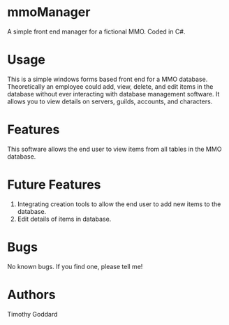 # mmoManager
A simple front end manager for a fictional MMO. Coded in C#.

# Usage
This is a simple windows forms based front end for a MMO database. Theoretically an employee could add, view, delete, and edit items in the database without ever interacting with database management software. It allows you to view details on servers, guilds, accounts, and characters.

# Features
This software allows the end user to view items from all tables in the MMO database.

# Future Features
1. Integrating creation tools to allow the end user to add new items to the database.
2. Edit details of items in database.

# Bugs
No known bugs. If you find one, please tell me!

# Authors
Timothy Goddard
